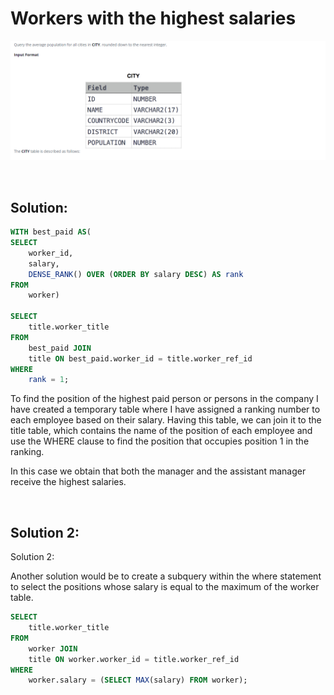 # Workers with the highest salaries

<div id="header" align="center">
  <img src="https://github.com/MartaCasdelg/SQL-HackerRank-Solutions/blob/main/1.%20Basic/Images/average_population.png" />
</div>

&nbsp;


## Solution:

```sql
WITH best_paid AS(
SELECT
    worker_id,
    salary,
    DENSE_RANK() OVER (ORDER BY salary DESC) AS rank
FROM
    worker)

SELECT
    title.worker_title
FROM
    best_paid JOIN
    title ON best_paid.worker_id = title.worker_ref_id
WHERE
    rank = 1;
```

To find the position of the highest paid person or persons in the company I have created a temporary table where I have assigned a ranking number to each employee based on their salary. Having this table, we can join it to the title table, which contains the name of the position of each employee and use the WHERE clause to find the position that occupies position 1 in the ranking. 

In this case we obtain that both the manager and the assistant manager receive the highest salaries.

&nbsp;

## Solution 2:

Solution 2:

Another solution would be to create a subquery within the where statement to select the positions whose salary is equal to the maximum of the worker table.

```sql
SELECT
    title.worker_title
FROM
    worker JOIN 
    title ON worker.worker_id = title.worker_ref_id
WHERE
    worker.salary = (SELECT MAX(salary) FROM worker);
```
